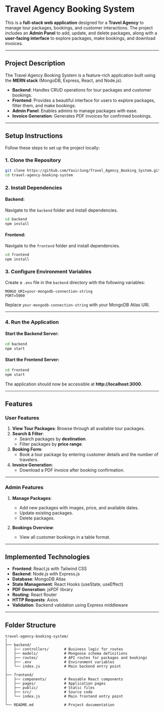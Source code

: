 
# Travel Agency Booking System

This is a **full-stack web application** designed for a **Travel Agency** to manage tour packages, bookings, and customer interactions. The project includes an **Admin Panel** to add, update, and delete packages, along with a **user-facing interface** to explore packages, make bookings, and download invoices.

---

## Project Description

The Travel Agency Booking System is a feature-rich application built using the **MERN stack** (MongoDB, Express, React, and Node.js). 

- **Backend**: Handles CRUD operations for tour packages and customer bookings.
- **Frontend**: Provides a beautiful interface for users to explore packages, filter them, and make bookings.
- **Admin Panel**: Enables admins to manage packages with ease.
- **Invoice Generation**: Generates PDF invoices for confirmed bookings.

---

## Setup Instructions

Follow these steps to set up the project locally:

### 1. Clone the Repository
```bash
git clone https://github.com/YasirJung/Travel_Agency_Booking_System.git
cd travel-agency-booking-system
```

### 2. Install Dependencies
#### Backend:
Navigate to the `backend` folder and install dependencies.
```bash
cd backend
npm install
```

#### Frontend:
Navigate to the `frontend` folder and install dependencies.
```bash
cd frontend
npm install
```

### 3. Configure Environment Variables
Create a `.env` file in the `backend` directory with the following variables:
```plaintext
MONGO_URI=your-mongodb-connection-string
PORT=5000
```

Replace `your-mongodb-connection-string` with your MongoDB Atlas URI.

---

### 4. Run the Application

#### Start the Backend Server:
```bash
cd backend
npm start
```

#### Start the Frontend Server:
```bash
cd frontend
npm start
```

The application should now be accessible at **http://localhost:3000**.

---

## Features

### User Features
1. **View Tour Packages**: Browse through all available tour packages.
2. **Search & Filter**:
   - Search packages by **destination**.
   - Filter packages by **price range**.
3. **Booking Form**:
   - Book a tour package by entering customer details and the number of travelers.
4. **Invoice Generation**:
   - Download a PDF invoice after booking confirmation.

---

### Admin Features
1. **Manage Packages**:
   - Add new packages with images, price, and available dates.
   - Update existing packages.
   - Delete packages.

2. **Bookings Overview**:
   - View all customer bookings in a table format.

---

## Implemented Technologies

- **Frontend**: React.js with Tailwind CSS
- **Backend**: Node.js with Express.js
- **Database**: MongoDB Atlas
- **State Management**: React Hooks (useState, useEffect)
- **PDF Generation**: jsPDF library
- **Routing**: React Router
- **HTTP Requests**: Axios
- **Validation**: Backend validation using Express middleware

---

## Folder Structure

```plaintext
travel-agency-booking-system/
│
├── backend/
│   ├── controllers/       # Business logic for routes
│   ├── models/            # Mongoose schema definitions
│   ├── routes/            # API routes for packages and bookings
│   ├── .env               # Environment variables
│   └── index.js           # Main backend entry point
│
├── frontend/
│   ├── components/        # Reusable React components
│   ├── pages/             # Application pages
│   ├── public/            # Static files
│   ├── src/               # Source code
│   └── index.js           # Main frontend entry point
│
└── README.md              # Project documentation
```
